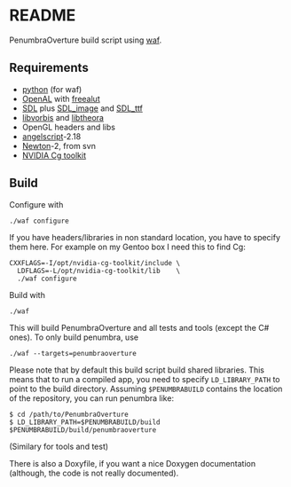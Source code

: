 README
======

PenumbraOverture build script using [waf].

## Requirements
* [python] \(for waf)
* [OpenAL] with [freealut]
* [SDL] plus [SDL_image] and [SDL_ttf]
* [libvorbis] and [libtheora]
* OpenGL headers and libs
* [angelscript]-2.18
* [Newton]-2, from svn
* [NVIDIA Cg toolkit][Cg]

## Build
Configure with

    ./waf configure

If you have headers/libraries in non standard location, you have to specify them
here. For example on my Gentoo box I need this to find Cg:

    CXXFLAGS=-I/opt/nvidia-cg-toolkit/include \
      LDFLAGS=-L/opt/nvidia-cg-toolkit/lib    \
      ./waf configure

Build with

    ./waf

This will build PenumbraOverture and all tests and tools (except the C#
ones). To only build penumbra, use

    ./waf --targets=penumbraoverture

Please note that by default this build script build shared libraries. This means
that to run a compiled app, you need to specify `LD_LIBRARY_PATH` to point to
the build directory. Assuming `$PENUMBRABUILD` contains the location of the
repository, you can run penumbra like:

    $ cd /path/to/PenumbraOverture
    $ LD_LIBRARY_PATH=$PENUMBRABUILD/build $PENUMBRABUILD/build/penumbraoverture

(Similary for tools and test)

There is also a Doxyfile, if you want a nice Doxygen documentation (although,
the code is not really documented).

[waf]: http://waf.googlecode.com/
[python]: http://www.python.org/
[OpenAL]: http://kcat.strangesoft.net/openal.html
[freealut]: http://connect.creativelabs.com/openal/Downloads/Forms/AllItems.aspx?RootFolder=%2fopenal%2fDownloads%2fALUT&FolderCTID=&View={6A9700C6-7248-4CD2-83F5-268F2C176072}
[SDL]: http://www.libsdl.org/
[SDL_image]: http://www.libsdl.org/projects/SDL_image/
[SDL_ttf]: http://www.libsdl.org/projects/SDL_ttf/
[libvorbis]: http://xiph.org/vorbis/
[libtheora]: http://www.theora.org/downloads/
[angelscript]: http://www.angelcode.com/angelscript/
[Newton]: http://newton-dynamics.googlecode.com/
[Cg]: http://developer.nvidia.com/page/cg_main.html
